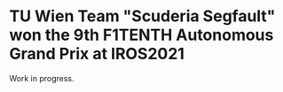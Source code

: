 # TU Wien Team "Scuderia Segfault" won the 9th F1TENTH Autonomous Grand Prix at IROS2021
Work in progress.
